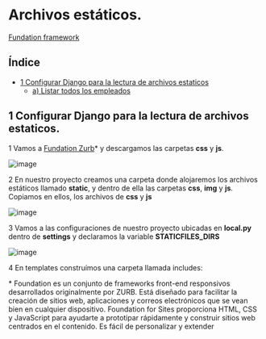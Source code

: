 # Archivos estáticos.

[Fundation framework](https://get.foundation/sites/getting-started.html)

## Índice

* [1 Configurar Django para la lectura de archivos estaticos](#1-Configurar-Django-para-la-lectura-de-archivos-estaticos)
  * [a) Listar todos los empleados](#a-Listar-todos-los-empleados)


## 1 Configurar Django para la lectura de archivos estaticos.

1 Vamos a [Fundation Zurb](https://get.foundation/sites/docs/installation.html)* y descargamos las carpetas **css** y **js**.

![image](https://github.com/user-attachments/assets/a352ecb7-1bdf-47f2-8c0a-a02916cca70e)


2 En nuestro proyecto creamos una carpeta donde alojaremos los archivos estáticos llamado **static**, y dentro de ella las carpetas **css**, **img** y **js**. Copiamos en ellos, los archivos de **css** y **js**

![image](https://github.com/user-attachments/assets/d396c2b5-a7a6-40be-af96-d080577c1691)


3 Vamos a las configuraciones de nuestro proyecto ubicadas en **local.py** dentro de **settings** y declaramos la variable **STATICFILES_DIRS**

![image](https://github.com/user-attachments/assets/78757686-9aeb-4eb1-a9c2-270e0e6643bd)

4 En templates construímos una carpeta llamada includes:







\* Foundation es un conjunto de frameworks front-end responsivos desarrollados originalmente por ZURB. Está diseñado para facilitar la creación de sitios web, aplicaciones y correos electrónicos que se vean bien en cualquier dispositivo. Foundation for Sites proporciona HTML, CSS y JavaScript para ayudarte a prototipar rápidamente y construir sitios web centrados en el contenido. Es fácil de personalizar y extender
